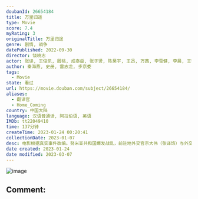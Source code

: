 ```yaml
---
doubanId: 26654184
title: 万里归途
type: Movie
score: 7.4
myRating: 3
originalTitle: 万里归途
genre: 剧情, 战争
datePublished: 2022-09-30
director: 饶晓志
actor: 张译, 王俊凯, 殷桃, 成泰燊, 张子贤, 陈昊宇, 王迅, 万茜, 李雪健, 李晨, 王智, 吴京, 温韬, 吴恩璇, 国义骞, 谢承颖, 李路琦, 赵梓冲, 王照清, 朱超艺, 闫昌, 李凯, 谢欣华, 侯晓童, 穆丽燕, 奥梅尔·尤祖亚克, 埃兰·艾哈迈德·洛特夫·拉吉·阿尔加赫菲, 小伊万·马弗里克, 尤金·芬克尔, 埃米尔·扎格鲁尔, 艾哈迈德·穆罕默德·贾比尔·阿尔卡索姆
author: 秦海燕, 史册, 雷志龙, 步京委
tags:
  - Movie
state: 看过
url: https://movie.douban.com/subject/26654184/
aliases:
  - 翻译官
  - Home_Coming
country: 中国大陆
language: 汉语普通话, 阿拉伯语, 英语
IMDb: tt22049410
time: 137分钟
createTime: 2023-01-24 00:20:41
collectionDate: 2023-01-07
desc: 电影根据真实事件改编。努米亚共和国爆发战乱，前驻地外交官宗大伟（张译饰）与外交部新人成朗（王俊凯饰）受命前往协助撤侨。任务顺利结束，却得知还有一批被困同胞，正在白婳（殷桃饰）的带领下，前往边境...
date created: 2023-01-24
date modified: 2023-03-07
---
```


![image](p2880793132.jpg)

Comment:
---
